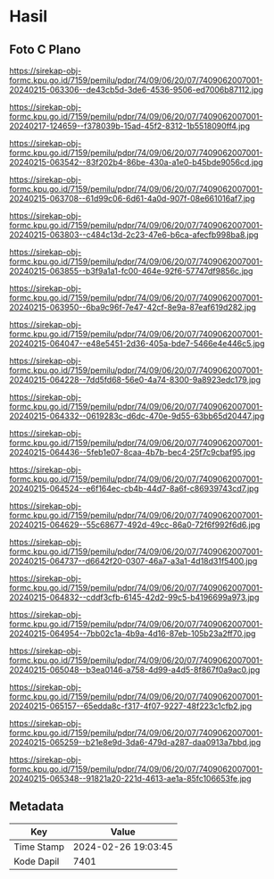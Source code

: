 # Hasil

## Foto C Plano

https://sirekap-obj-formc.kpu.go.id/7159/pemilu/pdpr/74/09/06/20/07/7409062007001-20240215-063306--de43cb5d-3de6-4536-9506-ed7006b87112.jpg

https://sirekap-obj-formc.kpu.go.id/7159/pemilu/pdpr/74/09/06/20/07/7409062007001-20240217-124659--f378039b-15ad-45f2-8312-1b5518090ff4.jpg

https://sirekap-obj-formc.kpu.go.id/7159/pemilu/pdpr/74/09/06/20/07/7409062007001-20240215-063542--83f202b4-86be-430a-a1e0-b45bde9056cd.jpg

https://sirekap-obj-formc.kpu.go.id/7159/pemilu/pdpr/74/09/06/20/07/7409062007001-20240215-063708--61d99c06-6d61-4a0d-907f-08e661016af7.jpg

https://sirekap-obj-formc.kpu.go.id/7159/pemilu/pdpr/74/09/06/20/07/7409062007001-20240215-063803--c484c13d-2c23-47e6-b6ca-afecfb998ba8.jpg

https://sirekap-obj-formc.kpu.go.id/7159/pemilu/pdpr/74/09/06/20/07/7409062007001-20240215-063855--b3f9a1a1-fc00-464e-92f6-57747df9856c.jpg

https://sirekap-obj-formc.kpu.go.id/7159/pemilu/pdpr/74/09/06/20/07/7409062007001-20240215-063950--6ba9c96f-7e47-42cf-8e9a-87eaf619d282.jpg

https://sirekap-obj-formc.kpu.go.id/7159/pemilu/pdpr/74/09/06/20/07/7409062007001-20240215-064047--e48e5451-2d36-405a-bde7-5466e4e446c5.jpg

https://sirekap-obj-formc.kpu.go.id/7159/pemilu/pdpr/74/09/06/20/07/7409062007001-20240215-064228--7dd5fd68-56e0-4a74-8300-9a8923edc179.jpg

https://sirekap-obj-formc.kpu.go.id/7159/pemilu/pdpr/74/09/06/20/07/7409062007001-20240215-064332--0619283c-d6dc-470e-9d55-63bb65d20447.jpg

https://sirekap-obj-formc.kpu.go.id/7159/pemilu/pdpr/74/09/06/20/07/7409062007001-20240215-064436--5feb1e07-8caa-4b7b-bec4-25f7c9cbaf95.jpg

https://sirekap-obj-formc.kpu.go.id/7159/pemilu/pdpr/74/09/06/20/07/7409062007001-20240215-064524--e6f164ec-cb4b-44d7-8a6f-c86939743cd7.jpg

https://sirekap-obj-formc.kpu.go.id/7159/pemilu/pdpr/74/09/06/20/07/7409062007001-20240215-064629--55c68677-492d-49cc-86a0-72f6f992f6d6.jpg

https://sirekap-obj-formc.kpu.go.id/7159/pemilu/pdpr/74/09/06/20/07/7409062007001-20240215-064737--d6642f20-0307-46a7-a3a1-4d18d31f5400.jpg

https://sirekap-obj-formc.kpu.go.id/7159/pemilu/pdpr/74/09/06/20/07/7409062007001-20240215-064832--cddf3cfb-6145-42d2-99c5-b4196699a973.jpg

https://sirekap-obj-formc.kpu.go.id/7159/pemilu/pdpr/74/09/06/20/07/7409062007001-20240215-064954--7bb02c1a-4b9a-4d16-87eb-105b23a2ff70.jpg

https://sirekap-obj-formc.kpu.go.id/7159/pemilu/pdpr/74/09/06/20/07/7409062007001-20240215-065048--b3ea0146-a758-4d99-a4d5-8f867f0a9ac0.jpg

https://sirekap-obj-formc.kpu.go.id/7159/pemilu/pdpr/74/09/06/20/07/7409062007001-20240215-065157--65edda8c-f317-4f07-9227-48f223c1cfb2.jpg

https://sirekap-obj-formc.kpu.go.id/7159/pemilu/pdpr/74/09/06/20/07/7409062007001-20240215-065259--b21e8e9d-3da6-479d-a287-daa0913a7bbd.jpg

https://sirekap-obj-formc.kpu.go.id/7159/pemilu/pdpr/74/09/06/20/07/7409062007001-20240215-065348--91821a20-221d-4613-ae1a-85fc106653fe.jpg


## Metadata

| Key        | Value               |
| ---------- | ------------------- |
| Time Stamp | 2024-02-26 19:03:45 |
| Kode Dapil | 7401                |



